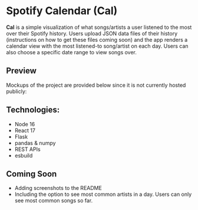 # Spotify Calendar (Cal)
**Cal** is a simple visualization of what songs/artists a user listened to the most over their Spotify history. Users upload JSON data files of their history (instructions on how to get these files coming soon) and the app renders a calendar view with the most listened-to song/artist on each day. Users can also choose a specific date range to view songs over.

## Preview
Mockups of the project are provided below since it is not currently hosted publicly:

## Technologies:
* Node 16
* React 17
* Flask
* pandas & numpy
* REST APIs
* esbuild

## Coming Soon
- Adding screenshots to the README
- Including the option to see most common artists in a day. Users can only see most common songs so far.
